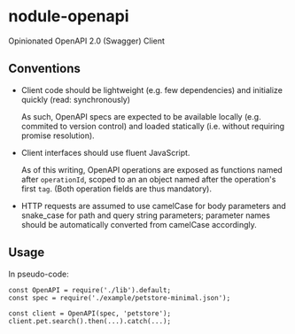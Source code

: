 # nodule-openapi

Opinionated OpenAPI 2.0 (Swagger) Client


## Conventions

 -  Client code should be lightweight (e.g. few dependencies) and initialize quickly (read: synchronously)

    As such, OpenAPI specs are expected to be available locally (e.g. commited to version control) and
    loaded statically (i.e. without requiring promise resolution).

 -  Client interfaces should use fluent JavaScript.

    As of this writing, OpenAPI operations are exposed as functions named after `operationId`, scoped to an
    an object named after the operation's first `tag`. (Both operation fields are thus mandatory).

 -  HTTP requests are assumed to use camelCase for body parameters and snake_case for path and query string
    parameters; parameter names should be automatically converted from camelCase accordingly.


## Usage

In pseudo-code:

    const OpenAPI = require('./lib').default;
    const spec = require('./example/petstore-minimal.json');

    const client = OpenAPI(spec, 'petstore');
    client.pet.search().then(...).catch(...);
